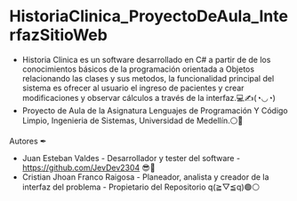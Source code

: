 # HistoriaClinica_ProyectoDeAula_InterfazSitioWeb

- Historia Clinica es un software desarrollado en C# a partir de de los conocimientos básicos de la programación orientada a Objetos relacionando las clases y sus metodos, la funcionalidad principal del sistema es ofrecer al usuario el ingreso de pacientes y crear modificaciones y observar cálculos a través de la interfaz.💻✍(◔◡◔)
- Proyecto de Aula de la Asignatura Lenguajes de Programación Y Código Limpio, Ingenieria de Sistemas, Universidad de Medellín.⚪🔴

Autores ✒
- Juan Esteban Valdes - Desarrollador y tester del software - https://github.com/JevDev2304 😎🔏
- Cristian Jhoan Franco Raigosa - Planeador, analista y creador de la interfaz del problema - Propietario del Repositorio q(≧▽≦q)🟢⚪
